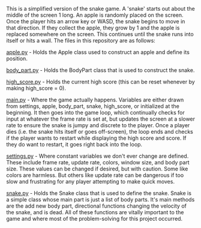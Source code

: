 This is a simplified version of the snake game.
A 'snake' starts out about the middle of the screen 1 long.
An apple is randomly placed on the screen. Once the player hits an arrow key or WASD,
the snake begins to move in that direction. If they collect the apple, they grow by 1
and the apple is replaced somewhere on the screen. This continues until the snake runs
into itself or hits a wall. The files in this repository are as follows:

[apple.py]() - Holds the Apple class used
to construct an apple and define its position.

[body_part.py]() - Holds the BodyPart
class that is used to construct the snake.

[high_score.py]() - Holds the current
high score (this can be reset whenever by making
high_score = 0).

[main.py]() - Where the game actually happens. 
Variables are either drawn from settings,
apple, body_part, snake, high_score, or initialized
at the beginning. It then goes into the game loop,
which continually checks for input at whatever the
frame rate is set at, but updates the screen at a
slower rate to ensure the snake is jumpy and
discrete to the player. Once a player dies (i.e. 
the snake hits itself or goes off-screen), the loop
ends and checks if the player wants to restart while
displaying the high score and score. If they do
want to restart, it goes right back into the loop.

[settings.py]() - Where constant variables we don't
ever change are defined. These include frame rate,
update rate, colors, window size, and body part size.
These values can be changed if desired, but with
caution. Some like colors are harmless. But others
like update rate can be dangerous if too slow and
frustrating for any player attempting to make quick
moves.

[snake.py]() - Holds the Snake class that is used to 
define the snake. Snake is a simple class whose main
part is just a list of body parts. It's main methods
are the add new body part, directional functions
changing the velocity of the snake, and is dead. 
All of these functions are vitally important to the
game and where most of the problem-solving for this
project occurred.
